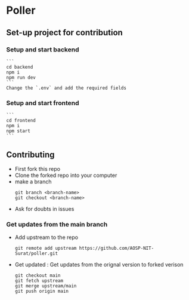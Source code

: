 # Poller

## Set-up project for contribution

### Setup and start backend
	
	```
	cd backend
	npm i
	npm run dev
	```
	Change the `.env` and add the required fields

### Setup and start frontend
	
	```
	cd frontend
	npm i
	npm start
	```

## Contributing 

- First fork this repo 
- Clone the forked repo into your computer
- make a branch
	```
	git branch <branch-name>
	git checkout <branch-name>
	```
- Ask for doubts in issues

### Get updates from the main branch

- Add upstream to the repo
	
	```
	git remote add upstream https://github.com/AOSP-NIT-Surat/poller.git
	```
- Get updated : Get updates from the orignal version to forked verison
	
	```
	git checkout main
	git fetch upstream
	git merge upstream/main
	git push origin main
	```
